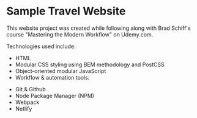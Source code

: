 # Sample Travel Website

This website project was created while following along with Brad Schiff's course "Mastering the Modern Workflow" on Udemy.com.

Technologies used include:
* HTML
* Modular CSS styling using BEM methodology and PostCSS
* Object-oriented modular JavaScript
* Workflow & automation tools:
- Git & Github
- Node Package Manager (NPM)
- Webpack
- Netlify
